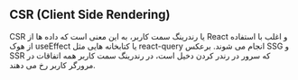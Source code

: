 ## CSR (Client Side Rendering)

CSR یا رندرینگ سمت کاربر، به این معنی است که داده ها از React و اغلب با استفاده از هوک useEffect یا کتابخانه هایی مثل react-query انجام می شوند. برعکس SSG و SSR که سرور در رندر کردن دخیل است، در رندرینگ سمت کاربر همه اتفاقات در مرورگر کاربر رخ می دهند.
